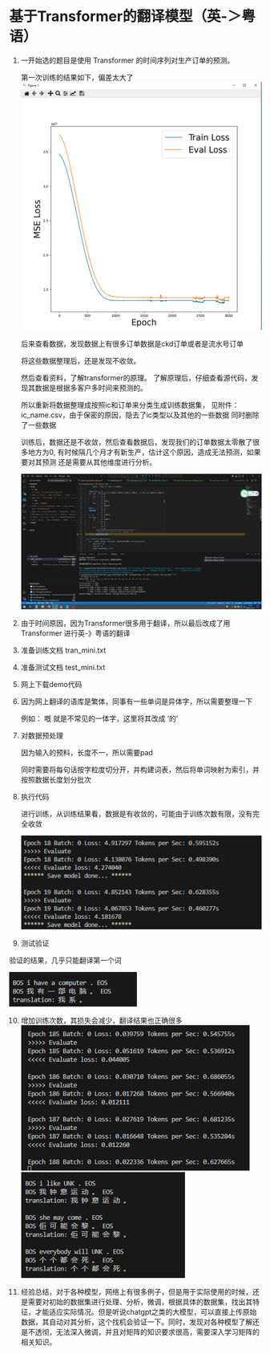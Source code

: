 # 基于Transformer的翻译模型（英-＞粤语）

1. 一开始选的题目是使用 Transformer 的时间序列对生产订单的预测。
   
   第一次训练的结果如下，偏差太大了
   ![Alt text](852c5f67aa095774f6a62f0b11b33a8.png)

   后来查看数据，发现数据上有很多订单数据是ckd订单或者是流水号订单
   
   将这些数据整理后，还是发现不收敛。

   然后查看资料，了解transformer的原理。
   了解原理后，仔细查看源代码，发现其数据是根据多客户多时间来预测的。

   所以重新将数据整理成按照ic和订单来分类生成训练数据集，
   见附件：ic_name.csv，由于保密的原因，隐去了ic类型以及其他的一些数据
   同时删除了一些数据

   训练后，数据还是不收敛，然后查看数据后，发现我们的订单数据太零散了很多地方为0,
   有时候隔几个月才有新生产，估计这个原因，造成无法预测，如果要对其预测
   还是需要从其他维度进行分析。

   ![Alt text](image-3.png)

2. 由于时间原因，因为Transformer很多用于翻译，所以最后改成了用Transformer 进行英-》粤语的翻译
   
3. 准备训练文档
   tran_mini.txt

4. 准备测试文档
   test_mini.txt

5. 网上下载demo代码
   
6. 因为网上翻译的语库是繁体，同事有一些单词是异体字，所以需要整理一下
   
   例如： 嘅 就是不常见的一体字，这里将其改成 ‘的’

7. 对数据预处理
   
   因为输入的预料，长度不一，所以需要pad

   同时需要将每句话按字粒度切分开，并构建词表，然后将单词映射为索引，并按照数据长度划分批次

8. 执行代码
   
   进行训练，从训练结果看，数据是有收敛的，可能由于训练次数有限，没有完全收敛

   ![Alt text](%E5%BE%AE%E4%BF%A1%E5%9B%BE%E7%89%87_20231217032319.png)

9.  测试验证
   
   验证的结果，几乎只能翻译第一个词

   ![Alt text](image.png)

10. 增加训练次数，其损失会减少，翻译结果也正确很多
    ![Alt text](image-1.png)
    ![Alt text](image-2.png)

11. 经验总结，对于各种模型，网络上有很多例子，但是用于实际使用的时候，还是需要对初始的数据集进行处理、分析，微调，根据具体的数据集，找出其特征，才能适应实际情况。但是听说chatgpt之类的大模型，可以直接上传原始数据，其自动对其分析，这个找机会验证一下。同时，发现对各种模型了解还是不透彻，无法深入微调，并且对矩阵的知识要求很高，需要深入学习矩阵的相关知识。   
